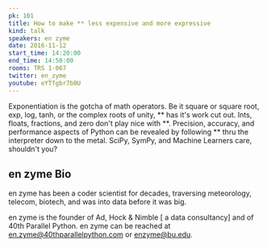 ```yaml
---
pk: 101
title: How to make ** less expensive and more expressive
kind: talk
speakers: en zyme
date: 2016-11-12
start_time: 14:20:00
end_time: 14:50:00
rooms: TRS 1-067
twitter: en_zyme
youtube: eYTfgbr7b0U
---
```


Exponentiation is the gotcha of math operators. Be it square or square root, exp, log, tanh, or the complex roots of unity, \*\* has it's work cut out. Ints, floats, fractions, and zero don't play nice with \*\*. Precision, accuracy, and performance aspects of Python can be revealed by following \*\* thru the interpreter down to the metal.  SciPy, SymPy, and Machine Learners care, shouldn't you?

## en zyme Bio

en zyme has been a coder scientist for decades, traversing meteorology, telecom, biotech, and was into data before it was big.

en zyme is the founder of Ad, Hock & Nimble [ a data consultancy] and of 40th Parallel Python. en zyme can be reached at <en.zyme@40thparallelpython.com> or <enzyme@bu.edu>.
